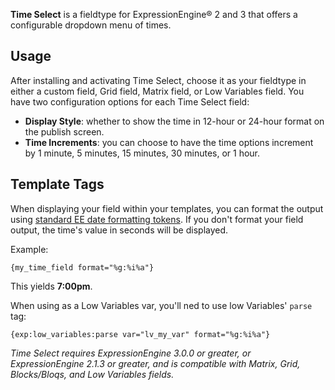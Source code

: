 **Time Select** is a fieldtype for ExpressionEngine&reg; 2 and 3 that offers a configurable dropdown menu of times.

## Usage

After installing and activating Time Select, choose it as your fieldtype in either a custom field, Grid field, Matrix field, or Low Variables field. You have two configuration options for each Time Select field:

* **Display Style**: whether to show the time in 12-hour or 24-hour format on the publish screen.
* **Time Increments**: you can choose to have the time options increment by 1 minute, 5 minutes, 15 minutes, 30 minutes, or 1 hour.

## Template Tags

When displaying your field within your templates, you can format the output using [standard EE date formatting tokens](http://expressionengine.com/user_guide/templates/date_variable_formatting.html). If you don't format your field output, the time's value in seconds will be displayed.

Example:

`{my_time_field format="%g:%i%a"}`

This yields **7:00pm**.

When using as a Low Variables var, you'll ned to use low Variables' `parse` tag:

`{exp:low_variables:parse var="lv_my_var" format="%g:%i%a"}`

*Time Select requires ExpressionEngine 3.0.0 or greater, or ExpressionEngine 2.1.3 or greater, and is compatible with Matrix, Grid, Blocks/Bloqs, and Low Variables fields.*